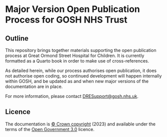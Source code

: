 # Major Version Open Publication Process for GOSH NHS Trust

## Outline

This repository brings together materials supporting the open publication process at Great Ormond Street Hospital for Children. It is currently formatted as a Quarto book in order to make use of cross-references.

As detailed herein, while our process authorises open publication, it does not authorise open coding, so continued development will happen internally within GOSH, and be updated as and when new major versions of the documentation are in place.

For more information, please contact [DRESupport\@gosh.nhs.uk](mailto:DRESupport@gosh.nhs.uk).

## Licence

The documentation is [© Crown copyright][copyright] (2023) and available under the terms
of the [Open Government 3.0][ogl] licence.

[mit]: LICENCE.md
[copyright]: http://www.nationalarchives.gov.uk/information-management/re-using-public-sector-information/uk-government-licensing-framework/crown-copyright/
[ogl]: http://www.nationalarchives.gov.uk/doc/open-government-licence/version/3/

